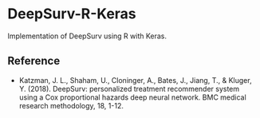 # DeepSurv-R-Keras
Implementation of DeepSurv using R with Keras.

## Reference

- Katzman, J. L., Shaham, U., Cloninger, A., Bates, J., Jiang, T., & Kluger, Y. (2018). DeepSurv: personalized treatment recommender system using a Cox proportional hazards deep neural network. BMC medical research methodology, 18, 1-12.
